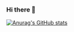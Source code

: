 ### Hi there 👋
[![Anurag's GitHub stats](https://github-readme-stats.vercel.app/api?username=actroyo)](https://github.com/anuraghazra/github-readme-stats)
<!--
**actRoyo/actroyo** is a ✨ _special_ ✨ repository because its `README.md` (this file) appears on your GitHub profile.

Here are some ideas to get you started:

- 🔭 I’m currently working on ...
- 🌱 I’m currently learning ...
- 👯 I’m looking to collaborate on ...
- 🤔 I’m looking for help with ...
- 💬 Ask me about ...
- 📫 How to reach me: ...
- 😄 Pronouns: ...
- ⚡ Fun fact: ...
-->
